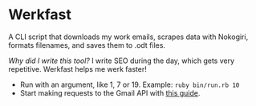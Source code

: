 # Werkfast

A CLI script that downloads my work emails, scrapes data with Nokogiri, formats filenames, and saves them to .odt files.

*Why did I write this tool?* I write SEO during the day, which gets very repetitive. Werkfast helps me werk faster!

+ Run with an argument, like 1, 7 or 19. Example: `ruby bin/run.rb 10`
+ Start making requests to the Gmail API with [this guide](https://developers.google.com/gmail/api/quickstart/ruby).
